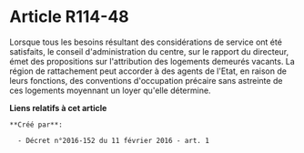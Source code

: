# Article R114-48

Lorsque tous les besoins résultant des considérations de service ont été satisfaits, le conseil d'administration du centre,
sur le rapport du directeur, émet des propositions sur l'attribution des logements demeurés vacants. La région de
rattachement peut accorder à des agents de l'Etat, en raison de leurs fonctions, des conventions d'occupation précaire sans
astreinte de ces logements moyennant un loyer qu'elle détermine.

**Liens relatifs à cet article**

	**Créé par**:

	  - Décret n°2016-152 du 11 février 2016 - art. 1
